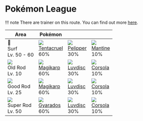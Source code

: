# Pokémon League

!!! note
    There are trainer on this route. You can find out more [here](../../trainer_changes/pokemon_league/).

Area                                  | Pokémon                           | &nbsp;                          | &nbsp;                         | 
---                                   | ---                               | ---                             | ---                            | 
🌊<br> Surf<br>Lv. 50 - 60             | ![][073]<br> [Tentacruel]<br> 60% | ![][279]<br> [Pelipper]<br> 30% | ![][226]<br> [Mantine]<br> 10% | 
![][old-rod]<br>Old Rod<br>Lv. 10     | ![][129]<br> [Magikarp]<br> 60%   | ![][370]<br> [Luvdisc]<br> 30%  | ![][222]<br> [Corsola]<br> 10% | 
![][good-rod]<br>Good Rod<br>Lv. 25   | ![][129]<br> [Magikarp]<br> 60%   | ![][370]<br> [Luvdisc]<br> 30%  | ![][222]<br> [Corsola]<br> 10% | 
![][super-rod]<br>Super Rod<br>Lv. 50 | ![][130]<br> [Gyarados]<br> 60%   | ![][370]<br> [Luvdisc]<br> 30%  | ![][222]<br> [Corsola]<br> 10% | 

[Tentacruel]: ../../pokemon_changes/073/
[Magikarp]: ../../pokemon_changes/129/
[Gyarados]: ../../pokemon_changes/130/
[Corsola]: ../../pokemon_changes/222/
[Mantine]: ../../pokemon_changes/226/
[Pelipper]: ../../pokemon_changes/279/
[Luvdisc]: ../../pokemon_changes/370/
[good-rod]: ../img/items/good-rod.png
[old-rod]: ../img/items/old-rod.png
[super-rod]: ../img/items/super-rod.png
[073]: ../img/pokemon/073.png
[129]: ../img/pokemon/129.png
[130]: ../img/pokemon/130.png
[222]: ../img/pokemon/222.png
[226]: ../img/pokemon/226.png
[279]: ../img/pokemon/279.png
[370]: ../img/pokemon/370.png
